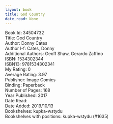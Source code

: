 ```yaml
---
layout: book
title: God Country
date_read: None
---
```


Book Id: 34504732<br />
Title: God Country<br />
Author: Donny Cates<br />
Author l-f: Cates, Donny<br />
Additional Authors: Geoff Shaw, Gerardo Zaffino<br />
ISBN: 1534302344<br />
ISBN13: 9781534302341<br />
My Rating: 0<br />
Average Rating: 3.97<br />
Publisher: Image Comics<br />
Binding: Paperback<br />
Number of Pages: 168<br />
Year Published: 2017<br />
Date Read: <br />
Date Added: 2019/10/13<br />
Bookshelves: kupka-wstydu<br />
Bookshelves with positions: kupka-wstydu (#1635)<br />

